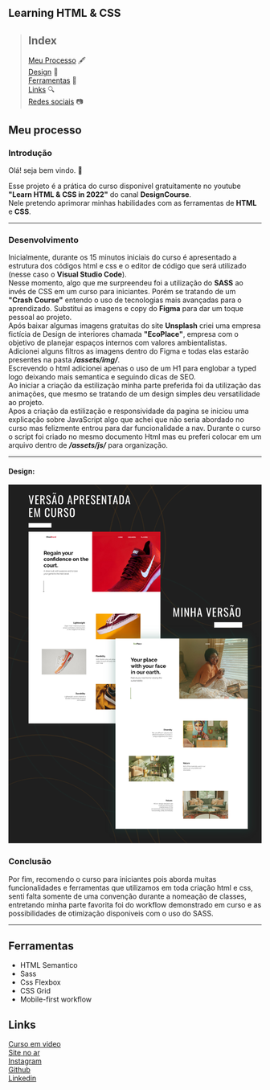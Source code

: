 ## Learning HTML & CSS 

> ## Index  
> [Meu Processo](#processo)  🖋️  
> [Design](#design)  🎨  
> [Ferramentas](#ferramentas)  🧰  
> [Links](#links)  🔍  
> [Redes sociais](#redes)   📷  

## Meu processo <a name="processo"></a> 

### Introdução 

Olá! seja bem vindo. 👋


Esse projeto é a prática do curso disponivel gratuitamente no youtube **"Learn HTML & CSS in 2022"** do canal **DesignCourse**.  
Nele pretendo aprimorar minhas habilidades com as ferramentas de **HTML** e **CSS**.   
<hr>



### Desenvolvimento 

Inicialmente, durante os 15 minutos iniciais do curso é apresentado a estrutura dos códigos html e css e o editor de código que será utilizado (nesse caso o **Visual Studio Code**).  
Nesse momento, algo que me surpreendeu foi a utilização do **SASS** ao invés de CSS em um curso para iniciantes. Porém se tratando de um **"Crash Course"** entendo o uso de tecnologias mais avançadas para o aprendizado.
Substitui as imagens e copy do **Figma** para dar um toque pessoal ao projeto.  
Após baixar algumas imagens gratuitas do site **Unsplash** criei uma empresa fictícia de Design de interiores chamada **"EcoPlace"**, empresa com o objetivo de planejar espaços internos com valores ambientalistas.   
Adicionei alguns filtros as imagens dentro do Figma e todas elas estarão presentes na pasta **<em>/assets/img/</em>**.   
Escrevendo o html adicionei apenas o uso de um H1 para englobar a typed logo deixando mais semantica e seguindo dicas de SEO.   
Ao iniciar a criação da estilização minha parte preferida foi da utilização das animações, que mesmo se tratando de um design simples deu versatilidade ao projeto.   
Apos a criação da estilização e responsividade da pagina se iniciou uma explicação sobre JavaScript algo que achei que não seria  abordado no curso mas felizmente entrou para dar funcionalidade a nav.
Durante o curso o script foi criado no mesmo documento Html mas eu preferi colocar em um arquivo dentro de **<em>/assets/js/</em>** para organização.
<hr>

#### Design: <a name="design"></a> 

![Design](/assets/img/design.png "Design")

###  Conclusão
Por fim, recomendo o curso para iniciantes pois aborda muitas funcionalidades e ferramentas que utilizamos em toda criação html e css, senti falta somente de uma convenção durante a nomeação de classes, entretando minha parte favorita  foi do workflow demonstrado em curso e as possibilidades de otimização disponiveis com o uso do SASS.

<hr>

## Ferramentas <a name="ferramentas"></a> 
<ul>
<li>HTML Semantico</li>
<li>Sass</li>
<li>Css Flexbox</li>
<li>CSS Grid </li>
<li>Mobile-first workflow</li>
</ul>

## Links <a name="links"></a>

<a href="https://www.youtube.com/watch?v=gXLjWRteuWI">Curso em video</a>  
<a href="">Site no ar</a>  
<a href="">Instagram</a>  
<a href="">Github</a>  
<a href="">Linkedin</a>  